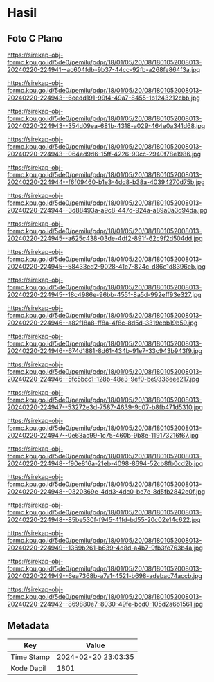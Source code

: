 # Hasil

## Foto C Plano

https://sirekap-obj-formc.kpu.go.id/5de0/pemilu/pdpr/18/01/05/20/08/1801052008013-20240220-224941--ac604fdb-9b37-44cc-92fb-a268fe864f3a.jpg

https://sirekap-obj-formc.kpu.go.id/5de0/pemilu/pdpr/18/01/05/20/08/1801052008013-20240220-224943--6eedd191-99f4-49a7-8455-1b1243212cbb.jpg

https://sirekap-obj-formc.kpu.go.id/5de0/pemilu/pdpr/18/01/05/20/08/1801052008013-20240220-224943--354d09ea-681b-4318-a029-464e0a341d68.jpg

https://sirekap-obj-formc.kpu.go.id/5de0/pemilu/pdpr/18/01/05/20/08/1801052008013-20240220-224943--064ed9d6-15ff-4226-90cc-2940f78e1986.jpg

https://sirekap-obj-formc.kpu.go.id/5de0/pemilu/pdpr/18/01/05/20/08/1801052008013-20240220-224944--f6f09460-b1e3-4dd8-b38a-40394270d75b.jpg

https://sirekap-obj-formc.kpu.go.id/5de0/pemilu/pdpr/18/01/05/20/08/1801052008013-20240220-224944--3d88493a-a9c8-447d-924a-a89a0a3d94da.jpg

https://sirekap-obj-formc.kpu.go.id/5de0/pemilu/pdpr/18/01/05/20/08/1801052008013-20240220-224945--a625c438-03de-4df2-891f-62c9f2d504dd.jpg

https://sirekap-obj-formc.kpu.go.id/5de0/pemilu/pdpr/18/01/05/20/08/1801052008013-20240220-224945--58433ed2-9028-41e7-824c-d86e1d8396eb.jpg

https://sirekap-obj-formc.kpu.go.id/5de0/pemilu/pdpr/18/01/05/20/08/1801052008013-20240220-224945--18c4986e-96bb-4551-8a5d-992eff93e327.jpg

https://sirekap-obj-formc.kpu.go.id/5de0/pemilu/pdpr/18/01/05/20/08/1801052008013-20240220-224946--a82f18a8-ff8a-4f8c-8d5d-3319ebb19b59.jpg

https://sirekap-obj-formc.kpu.go.id/5de0/pemilu/pdpr/18/01/05/20/08/1801052008013-20240220-224946--674d1881-8d61-434b-91e7-33c943b943f9.jpg

https://sirekap-obj-formc.kpu.go.id/5de0/pemilu/pdpr/18/01/05/20/08/1801052008013-20240220-224946--5fc5bcc1-128b-48e3-9ef0-be9336eee217.jpg

https://sirekap-obj-formc.kpu.go.id/5de0/pemilu/pdpr/18/01/05/20/08/1801052008013-20240220-224947--53272e3d-7587-4639-9c07-b8fb471d5310.jpg

https://sirekap-obj-formc.kpu.go.id/5de0/pemilu/pdpr/18/01/05/20/08/1801052008013-20240220-224947--0e63ac99-1c75-460b-9b8e-119173216f67.jpg

https://sirekap-obj-formc.kpu.go.id/5de0/pemilu/pdpr/18/01/05/20/08/1801052008013-20240220-224948--f90e816a-21eb-4098-8694-52cb8fb0cd2b.jpg

https://sirekap-obj-formc.kpu.go.id/5de0/pemilu/pdpr/18/01/05/20/08/1801052008013-20240220-224948--0320369e-4dd3-4dc0-be7e-8d5fb2842e0f.jpg

https://sirekap-obj-formc.kpu.go.id/5de0/pemilu/pdpr/18/01/05/20/08/1801052008013-20240220-224948--85be530f-f945-41fd-bd55-20c02e14c622.jpg

https://sirekap-obj-formc.kpu.go.id/5de0/pemilu/pdpr/18/01/05/20/08/1801052008013-20240220-224949--1369b261-b639-4d8d-a4b7-9fb3fe763b4a.jpg

https://sirekap-obj-formc.kpu.go.id/5de0/pemilu/pdpr/18/01/05/20/08/1801052008013-20240220-224949--6ea7368b-a7a1-4521-b698-adebac74accb.jpg

https://sirekap-obj-formc.kpu.go.id/5de0/pemilu/pdpr/18/01/05/20/08/1801052008013-20240220-224942--869880e7-8030-49fe-bcd0-105d2a6b1561.jpg


## Metadata

| Key        | Value               |
| ---------- | ------------------- |
| Time Stamp | 2024-02-20 23:03:35 |
| Kode Dapil | 1801                |



